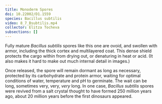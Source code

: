 ```yaml
---
title: Monoderm Spores
doi: 10.22002/D1.1559
species: Bacillus subtilis
video: 8_7_Bsubtilis.mp4
collector: Elitza Tocheva
subsections: []
---
```


Fully mature *Bacillus subtilis* spores like this one are ovoid, and swollen with armor, including the thick cortex and multilayered coat. This dense shield protects the cargo within from drying out, or denaturing in heat or acid. (It also makes it hard to make out much internal detail in images.)

Once released, the spore will remain dormant as long as necessary, protected by its carbohydrate and protein armor, waiting for optimal conditions of water, temperature and pH to germinate. The wait can be long, sometimes very, very, *very* long. In one case, *Bacillus subtilis* spores were revived from a salt crystal thought to have formed 250 million years ago, about 20 million years before the first dinosaurs appeared.

